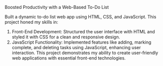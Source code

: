 Boosted Productivity with a Web-Based To-Do List

Built a dynamic to-do list web app using HTML, CSS, and JavaScript. This project honed my skills in:
1. Front-End Development: Structured the user interface with HTML and styled it with CSS for a clean and responsive design.
2. JavaScript Functionality: Implemented features like adding, marking complete, and deleting tasks using JavaScript, enhancing user interaction.
This project demonstrates my ability to create user-friendly web applications with essential front-end technologies.
